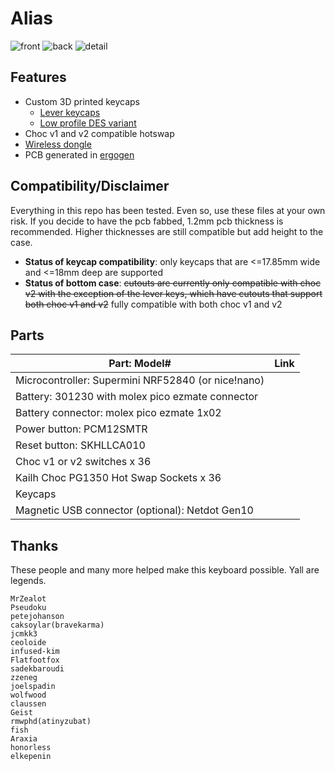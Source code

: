 # Alias

![front](photos/front.jpg)
![back](photos/back.jpg)
![detail](photos/detail.jpg)

## Features
- Custom 3D printed keycaps
  - [Lever keycaps](https://github.com/dohn-joh/keycaps)
  - [Low profile DES variant](https://github.com/dohn-joh/PseudoMakeMeKeyCapProfiles)
- Choc v1 and v2 compatible hotswap
- [Wireless dongle](https://github.com/dohn-joh/dongle-zmk)
- PCB generated in [ergogen](https://github.com/ergogen/ergogen)

## Compatibility/Disclaimer
Everything in this repo has been tested. Even so, use these files at your own risk. 
If you decide to have the pcb fabbed, 1.2mm pcb thickness is recommended. Higher thicknesses are still compatible but add height to the case.

- **Status of keycap compatibility**: only keycaps that are <=17.85mm wide and <=18mm deep are supported
- **Status of bottom case**: ~~cutouts are currently only compatible with choc v2 with the exception of the lever keys, which have cutouts that support both choc v1 and v2~~ fully compatible with both choc v1 and v2

## Parts
|Part: Model#|Link|
|-|-|
|Microcontroller: Supermini NRF52840 (or nice!nano)||
|Battery: 301230 with molex pico ezmate connector||
|Battery connector: molex pico ezmate 1x02||
|Power button: PCM12SMTR||
|Reset button: SKHLLCA010||
|Choc v1 or v2 switches x 36||
|Kailh Choc PG1350 Hot Swap Sockets x 36||
|Keycaps||
|Magnetic USB connector (optional): Netdot Gen10||

## Thanks
These people and many more helped make this keyboard possible. Yall are legends.
```
MrZealot
Pseudoku
petejohanson
caksoylar(bravekarma)
jcmkk3
ceoloide
infused-kim
Flatfootfox
sadekbaroudi
zzeneg
joelspadin
wolfwood
claussen
Geist
rmwphd(atinyzubat)
fish
Araxia
honorless
elkepenin
```
